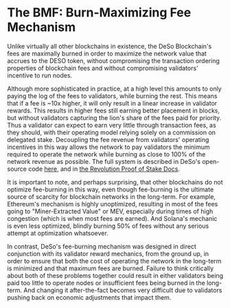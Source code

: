 # The BMF: Burn-Maximizing Fee Mechanism

Unlike virtually all other blockchains in existence, the DeSo Blockchain's fees are maximally burned in order to maximize the network value that accrues to the DESO token, without compromising the transaction ordering properties of blockchain fees and without compromising validators' incentive to run nodes.

Although more sophisticated in practice, at a high level this amounts to only paying the log of the fees to validators, while burning the rest. This means that if a fee is \~10x higher, it will only result in a linear increase in validator rewards. This results in higher fees still earning better placement in blocks, but without validators capturing the lion's share of the fees paid for priority. Thus a validator can expect to earn very little through transaction fees, as they should, with their operating model relying solely on a commission on delegated stake. Decoupling the fee revenue from validators' operating incentives in this way allows the network to pay validators the minimum required to operate the network while burning as close to 100% of the network revenue as possible. The full system is described in DeSo's open-source code [here](https://github.com/deso-protocol/core/blob/12fb9c8a3301469f1498e41b656fff624e32d083/lib/block_view.go#L4285), and in [the Revolution Proof of Stake Docs](https://revolution.deso.com).

It is important to note, and perhaps surprising, that other blockchains do not optimize fee-burning in this way, even though fee-burning is the ultimate source of scarcity for blockchain networks in the long-term. For example, Ethereum's mechanism is highly unoptimized, resulting in most of the fees going to "Miner-Extracted Value" or MEV, especially during times of high congestion (which is when most fees are earned). And Solana's mechanic is even less optimized, blindly burning 50% of fees without any serious attempt at optimization whatsoever.

In contrast, DeSo's fee-burning mechanism was designed in direct conjunction with its validator reward mechanics, from the ground up, in order to ensure that both the cost of operating the network in the long-term is minimized and that maximum fees are burned. Failure to think critically about both of these problems together could result in either validators being paid too little to operate nodes or insufficient fees being burned in the long-term. And changing it after-the-fact becomes very difficult due to validators pushing back on economic adjustments that impact them.
